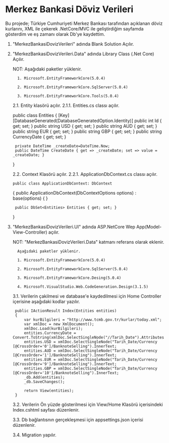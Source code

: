 # Merkez Bankasi Döviz Verileri
Bu projede; Türkiye Cumhuriyeti Merkez Bankası tarafından açıklanan döviz kurlarını, XML ile çekerek .NetCore/MVC ile geliştirdiğim sayfamda gösterdim ve eş zamanı olarak Db'ye kaydettim.

1. "MerkezBankasiDovizVerileri" adında Blank Solution Açılır.
2. "MerkezBankasiDovizVerileri.Data" adında Library Class (.Net Core) Açılır.

    NOT: Aşağıdaki paketler yüklenir.
    
         1. Microsoft.EntityFrameworkCore(5.0.4)
         
         2. Microsoft.EntityFrameworkCore.SqlServer(5.0.4)
         
         3. Microsoft.EntityFrameworkCore.Tools(5.0.4)
         
    2.1. Entity klasörü açılır.
      2.1.1. Entities.cs classı açılır. 
      
      public class Entities
      {
        [Key]
        [DatabaseGenerated(DatabaseGeneratedOption.Identity)]
        public int Id { get; set; }
        public string USD { get; set; }
        public string AUD { get; set; }
        public string EUR { get; set; }
        public string GBP { get; set; }
        public string CurrencyDate { get; set; }

        private DateTime _createDate=DateTime.Now;
        public DateTime CreateDate { get => _createDate; set => value = _createDate; }
      }
    
   2.2. Context Klasörü açılır.
      2.2.1. ApplicationDbContext.cs classı açılır.
      
       public class ApplicationDbContext: DbContext
    {
        public ApplicationDbContext(DbContextOptions<ApplicationDbContext> options) : base(options) { }

        public DbSet<Entities> Entities { get; set; }
    }
3. "MerkezBankasiDovizVerileri.UI" adında ASP.NetCore Wep App(Model-View-Controller) açılır.

    NOT: "MerkezBankasiDovizVerileri.Data" katmanı referans olarak eklenir.
    
         Aşağıdaki paketler yüklenir.
         
         1. Microsoft.EntityFrameworkCore(5.0.4)
         
         2. Microsoft.EntityFrameworkCore.SqlServer(5.0.4)
         
         3. Microsoft.EntityFrameworkCore.Desing(5.0.4)
         
         4. Microsoft.VisualStudio.Web.CodeGeneration.Design(3.1.5)
         
   3.1. Verilerin çakilmesi ve database'e kaydedilmesi için Home Controller içerisine aşağıdaki kodlar yazılır. 
   
        public IActionResult Index(Entities entities)
        {
            var kurBilgileri = "http://www.tcmb.gov.tr/kurlar/today.xml";
            var xmlDoc = new XmlDocument();
            xmlDoc.Load(kurBilgileri);
            entities.CurrencyDate = Convert.ToString(xmlDoc.SelectSingleNode("//Tarih_Date").Attributes["Tarih"].Value);
            entities.USD = xmlDoc.SelectSingleNode("Tarih_Date/Currency [@CrossOrder='0']/BanknoteSelling").InnerText;
            entities.AUD = xmlDoc.SelectSingleNode("Tarih_Date/Currency [@CrossOrder='1']/BanknoteSelling").InnerText;
            entities.EUR = xmlDoc.SelectSingleNode("Tarih_Date/Currency [@CrossOrder='9']/BanknoteSelling").InnerText;
            entities.GBP = xmlDoc.SelectSingleNode("Tarih_Date/Currency [@CrossOrder='10']/BanknoteSelling").InnerText;
            _db.Add(entities);
            _db.SaveChanges();

            return View(entities);
        }
        
    3.2. Verilerin Ön yüzde gösterilmesi için View/Home Klasörü içerisindeki Index.cshtml sayfası düzenlenir.
    
    3.3. Db bağlantısnın gerçekleşmesi için appsettings.json içerisi düzenlenir.
    
    3.4. Migration yapılır.
         
  
    
 
      
